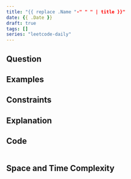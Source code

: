 ```yaml
---
title: "{{ replace .Name "-" " " | title }}"
date: {{ .Date }}
draft: true
tags: []
series: "leetcode-daily" 
---
```


## Question

## Examples

## Constraints

## Explanation

## Code

```cpp

```

## Space and Time Complexity
